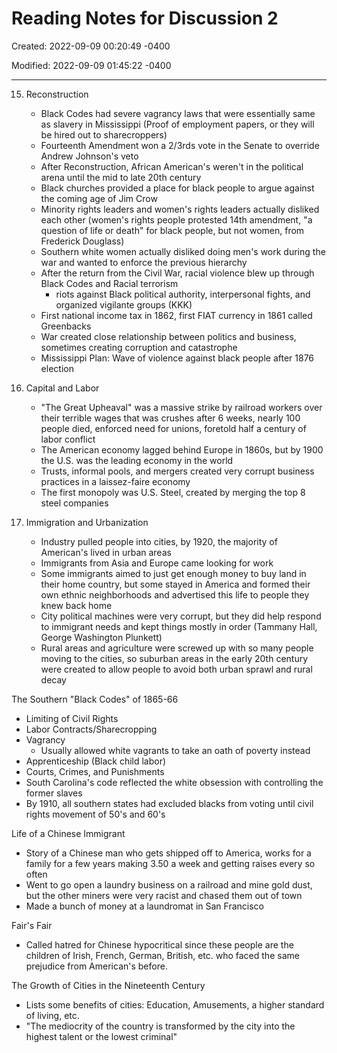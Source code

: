 # Reading Notes for Discussion 2

Created: 2022-09-09 00:20:49 -0400

Modified: 2022-09-09 01:45:22 -0400

---

15. Reconstruction

    - Black Codes had severe vagrancy laws that were essentially same as slavery in Mississippi (Proof of employment papers, or they will be hired out to sharecroppers)
    - Fourteenth Amendment won a 2/3rds vote in the Senate to override Andrew Johnson's veto
    - After Reconstruction, African American's weren't in the political arena until the mid to late 20th century
    - Black churches provided a place for black people to argue against the coming age of Jim Crow
    - Minority rights leaders and women's rights leaders actually disliked each other (women's rights people protested 14th amendment, "a question of life or death" for black people, but not women, from Frederick Douglass)
    - Southern white women actually disliked doing men's work during the war and wanted to enforce the previous hierarchy
    - After the return from the Civil War, racial violence blew up through Black Codes and Racial terrorism
        - riots against Black political authority, interpersonal fights, and organized vigilante groups (KKK)
    - First national income tax in 1862, first FIAT currency in 1861 called Greenbacks
    - War created close relationship between politics and business, sometimes creating corruption and catastrophe
    - Mississippi Plan: Wave of violence against black people after 1876 election

16. Capital and Labor

    - "The Great Upheaval" was a massive strike by railroad workers over their terrible wages that was crushes after 6 weeks, nearly 100 people died, enforced need for unions, foretold half a century of labor conflict
    - The American economy lagged behind Europe in 1860s, but by 1900 the U.S. was the leading economy in the world
    - Trusts, informal pools, and mergers created very corrupt business practices in a laissez-faire economy
    - The first monopoly was U.S. Steel, created by merging the top 8 steel companies

18. Immigration and Urbanization

    - Industry pulled people into cities, by 1920, the majority of American's lived in urban areas
    - Immigrants from Asia and Europe came looking for work
    - Some immigrants aimed to just get enough money to buy land in their home country, but some stayed in America and formed their own ethnic neighborhoods and advertised this life to people they knew back home
    - City political machines were very corrupt, but they did help respond to immigrant needs and kept things mostly in order (Tammany Hall, George Washington Plunkett)
    - Rural areas and agriculture were screwed up with so many people moving to the cities, so suburban areas in the early 20th century were created to allow people to avoid both urban sprawl and rural decay

The Southern "Black Codes" of 1865-66

- Limiting of Civil Rights
- Labor Contracts/Sharecropping
- Vagrancy
  - Usually allowed white vagrants to take an oath of poverty instead
- Apprenticeship (Black child labor)
- Courts, Crimes, and Punishments
- South Carolina's code reflected the white obsession with controlling the former slaves
- By 1910, all southern states had excluded blacks from voting until civil rights movement of 50's and 60's

Life of a Chinese Immigrant

- Story of a Chinese man who gets shipped off to America, works for a family for a few years making 3.50 a week and getting raises every so often
- Went to go open a laundry business on a railroad and mine gold dust, but the other miners were very racist and chased them out of town
- Made a bunch of money at a laundromat in San Francisco

Fair's Fair

- Called hatred for Chinese hypocritical since these people are the children of Irish, French, German, British, etc. who faced the same prejudice from American's before.

The Growth of Cities in the Nineteenth Century

- Lists some benefits of cities: Education, Amusements, a higher standard of living, etc.
- "The mediocrity of the country is transformed by the city into the highest talent or the lowest criminal"
